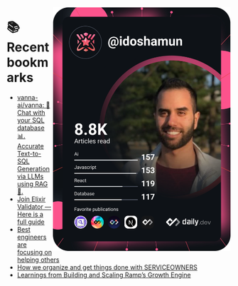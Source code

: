 <a href="https://app.daily.dev/idoshamun"><img src="https://raw.githubusercontent.com/idoshamun/idoshamun/devcard/devcard.svg" align='right' width="400" alt="Ido Shamun's Dev Card"/></a>

# 📚 Recent bookmarks
<!-- BOOKMARKS:START -->
- [vanna-ai/vanna: 🤖 Chat with your SQL database 📊. Accurate Text-to-SQL Generation via LLMs using RAG 🔄.](https://app.daily.dev/posts/7HxmA6jkl?utm_source=rss&utm_medium=bookmarks&utm_campaign=28849d86070e4c099c877ab6837c61f0)
- [Join Elixir Validator — Here is a full guide](https://app.daily.dev/posts/LuBlffZ9D?utm_source=rss&utm_medium=bookmarks&utm_campaign=28849d86070e4c099c877ab6837c61f0)
- [Best engineers are focusing on helping others](https://app.daily.dev/posts/QPxAj7Hrn?utm_source=rss&utm_medium=bookmarks&utm_campaign=28849d86070e4c099c877ab6837c61f0)
- [How we organize and get things done with SERVICEOWNERS](https://app.daily.dev/posts/5eMKUW80z?utm_source=rss&utm_medium=bookmarks&utm_campaign=28849d86070e4c099c877ab6837c61f0)
- [Learnings from Building and Scaling Ramp’s Growth Engine](https://app.daily.dev/posts/ex7sBC81m?utm_source=rss&utm_medium=bookmarks&utm_campaign=28849d86070e4c099c877ab6837c61f0)
<!-- BOOKMARKS:END -->
